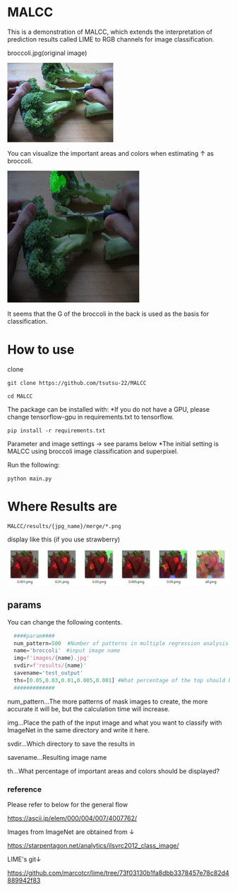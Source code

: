 # MALCC
This is a demonstration of MALCC, which extends the interpretation of prediction results called LIME to RGB channels for image classification.

broccoli.jpg(original image)

![ori](images/broccoli.jpg)

You can visualize the important areas and colors when estimating ↑ as broccoli.

![important area](results/sample.png)

It seems that the G of the broccoli in the back is used as the basis for classification.

# How to use

clone
```
git clone https://github.com/tsutsu-22/MALCC
```

```
cd MALCC
```

The package can be installed with:
*If you do not have a GPU, please change tensorflow-gpu in requirements.txt to tensorflow.
```
pip install -r requirements.txt
```

Parameter and image settings → see params below
*The initial setting is MALCC using broccoli image classification and superpixel.

Run the following:
```
python main.py
```

# Where Results are
```
MALCC/results/{jpg_name}/merge/*.png
```
display like this (if you use strawberry)


![folder_sample](results/sample2.png)

## params
You can change the following contents.
```python
  ####param####
  num_pattern=500  #Number of patterns in multiple regression analysis
  name='broccoli'　#input image name
  img=f'images/{name}.jpg'
  svdir=f'results/{name}'
  savename='test_output'
  ths=[0.05,0.03,0.01,0.005,0.001] #What percentage of the top should be saved?
  #############
```
num_pattern...The more patterns of mask images to create, the more accurate it will be, but the calculation time will increase.

img...Place the path of the input image and what you want to classify with ImageNet in the same directory and write it here.

svdir...Which directory to save the results in

savename...Resulting image name

th...What percentage of important areas and colors should be displayed?


### reference
Please refer to below for the general flow

https://ascii.jp/elem/000/004/007/4007762/

Images from ImageNet are obtained from ↓

https://starpentagon.net/analytics/ilsvrc2012_class_image/

LIME's git↓

https://github.com/marcotcr/lime/tree/73f03130b1fa8dbb3378457e78c82d4889942f83


